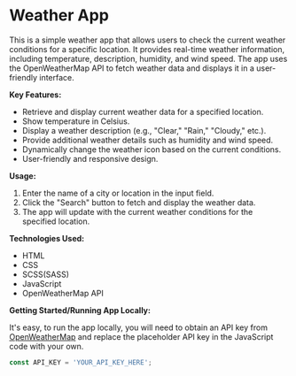 # Weather App

This is a simple weather app that allows users to check the current weather conditions for a specific location. It provides real-time weather information, including temperature, description, humidity, and wind speed. The app uses the OpenWeatherMap API to fetch weather data and displays it in a user-friendly interface.

**Key Features:**

- Retrieve and display current weather data for a specified location.
- Show temperature in Celsius.
- Display a weather description (e.g., "Clear," "Rain," "Cloudy," etc.).
- Provide additional weather details such as humidity and wind speed.
- Dynamically change the weather icon based on the current conditions.
- User-friendly and responsive design.

**Usage:**

1. Enter the name of a city or location in the input field.
2. Click the "Search" button to fetch and display the weather data.
3. The app will update with the current weather conditions for the specified location.

**Technologies Used:**

- HTML
- CSS
- SCSS(SASS)
- JavaScript
- OpenWeatherMap API

**Getting Started/Running App Locally:**

It's easy, to run the app locally, you will need to obtain an API key from [OpenWeatherMap](https://openweathermap.org/) and replace the placeholder API key in the JavaScript code with your own.

```javascript
const API_KEY = 'YOUR_API_KEY_HERE';
```
